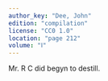 ```yaml
---
author_key: "Dee, John"
edition: "compilation"
license: "CC0 1.0"
location: "page 212"
volume: "Ⅰ"
---
```

Mr. R C did begyn to destill.
